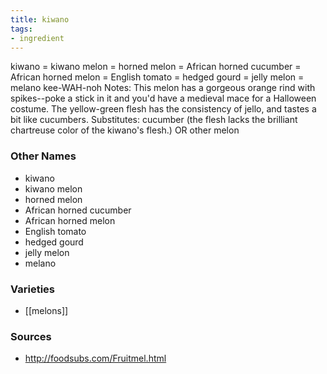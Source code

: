 ```yaml
---
title: kiwano
tags:
- ingredient
---
```

kiwano = kiwano melon = horned melon = African horned cucumber = African horned melon = English tomato = hedged gourd = jelly melon = melano kee-WAH-noh Notes: This melon has a gorgeous orange rind with spikes--poke a stick in it and you'd have a medieval mace for a Halloween costume. The yellow-green flesh has the consistency of jello, and tastes a bit like cucumbers. Substitutes: cucumber (the flesh lacks the brilliant chartreuse color of the kiwano's flesh.) OR other melon

### Other Names

* kiwano
* kiwano melon
* horned melon
* African horned cucumber
* African horned melon
* English tomato
* hedged gourd
* jelly melon
* melano

### Varieties

* [[melons]]

### Sources
* http://foodsubs.com/Fruitmel.html

